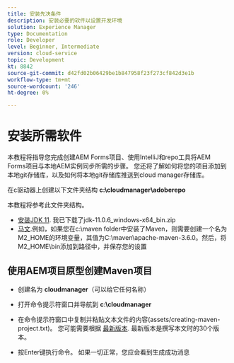 ```yaml
---
title: 安装先决条件
description: 安装必要的软件以设置开发环境
solution: Experience Manager
type: Documentation
role: Developer
level: Beginner, Intermediate
version: cloud-service
topic: Development
kt: 8842
source-git-commit: d42fd02b06429be1b847958f23f273cf842d3e1b
workflow-type: tm+mt
source-wordcount: '246'
ht-degree: 0%

---
```



# 安装所需软件

本教程将指导您完成创建AEM Forms项目、使用IntelliJ和repo工具将AEM Forms项目与本地AEM实例同步所需的步骤。 您还将了解如何将您的项目添加到本地git存储库，以及如何将本地git存储库推送到cloud manager存储库。

在c驱动器上创建以下文件夹结构
**c:\cloudmanager\adoberepo**

本教程将参考此文件夹结构。

* [安装JDK 11](https://www.oracle.com/java/technologies/downloads/#java11-windows). 我已下载了jdk-11.0.6_windows-x64_bin.zip
* [马文](https://maven.apache.org/guides/getting-started/windows-prerequisites.html).例如，如果您在c:\maven folder中安装了Maven，则需要创建一个名为M2_HOME的环境变量，其值为C:\maven\apache-maven-3.6.0。然后，将M2_HOME\bin添加到路径中，并保存您的设置

## 使用AEM项目原型创建Maven项目

* 创建名为 **cloudmanager**（可以给它任何名称）
* 打开命令提示符窗口并导航到 **c:\cloudmanager**
* 在命令提示符窗口中复制并粘贴文本文件的内容(assets/creating-maven-project.txt)。 您可能需要根据 [最新版本](https://github.com/adobe/aem-project-archetype/releases). 最新版本是撰写本文时的30个版本。

* 按Enter键执行命令。  如果一切正常，您应会看到生成成功消息




